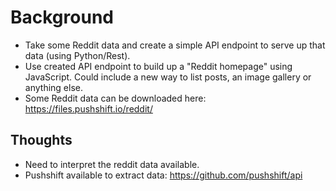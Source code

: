 # Background
- Take some Reddit data and create a simple API endpoint to serve up that data (using Python/Rest).
- Use created API endpoint to build up a "Reddit homepage" using JavaScript. Could include a new way to list posts, an image gallery or anything else.
- Some Reddit data can be downloaded here: https://files.pushshift.io/reddit/

## Thoughts
- Need to interpret the reddit data available.
- Pushshift available to extract data: https://github.com/pushshift/api

